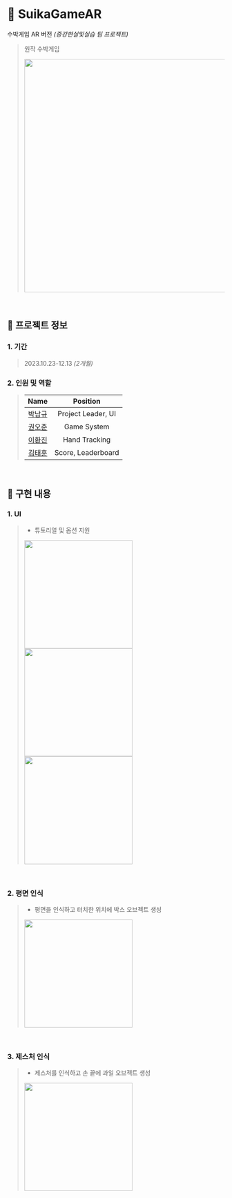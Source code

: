 # 🍉 SuikaGameAR
수박게임 AR 버전 _(증강현실및실습 팀 프로젝트)_
> 원작 수박게임
> 
> <img src="https://github.com/namkyu-99/HorrorMaze/assets/128462226/27b3335c-9457-440b-af38-85e0a0c9d581" width="540">

<br />

## 📝 프로젝트 정보

### 1. 기간
> 2023.10.23-12.13 _(2개월)_

### 2. 인원 및 역할
> |                    Name                    |  Position   |
> | :----------------------------------------: | :---------: |
> | [박남규](https://github.com/namkyu-99) | Project Leader, UI |
> | [권오준](https://github.com/Ojun9898) | Game System |
> | [이환진](https://github.com/mokoon) | Hand Tracking |
> | [김태훈](https://github.com/asasds145) | Score, Leaderboard |

<br />

## 🔑 구현 내용

### 1. UI
> - 튜토리얼 및 옵션 지원
> <div>
>   <img src="https://github.com/namkyu-99/SuikaGameAR/assets/128462226/71c015b4-6ecf-4ac4-a14d-5fa3a7a67bea" width="250">
>   <img src="https://github.com/namkyu-99/SuikaGameAR/assets/128462226/04ea60dc-e826-4aa8-85d0-e177c890508d" width="250">
>   <img src="https://github.com/namkyu-99/SuikaGameAR/assets/128462226/1988855f-9f85-44d3-ba12-6e367c3f9b64" width="250">
> </div>

<br />

### 2. 평면 인식
> - 평면을 인식하고 터치한 위치에 박스 오브젝트 생성
> <img src="https://github.com/namkyu-99/SuikaGameAR/assets/128462226/7bafc362-3458-4f10-a86c-4b94cd1729d1" width="250">

<br />

### 3. 제스처 인식
> - 제스처를 인식하고 손 끝에 과일 오브젝트 생성
> <img src="https://github.com/namkyu-99/SuikaGameAR/assets/128462226/744cef44-c540-4fe9-8c98-9f36286ede37" width="250">

